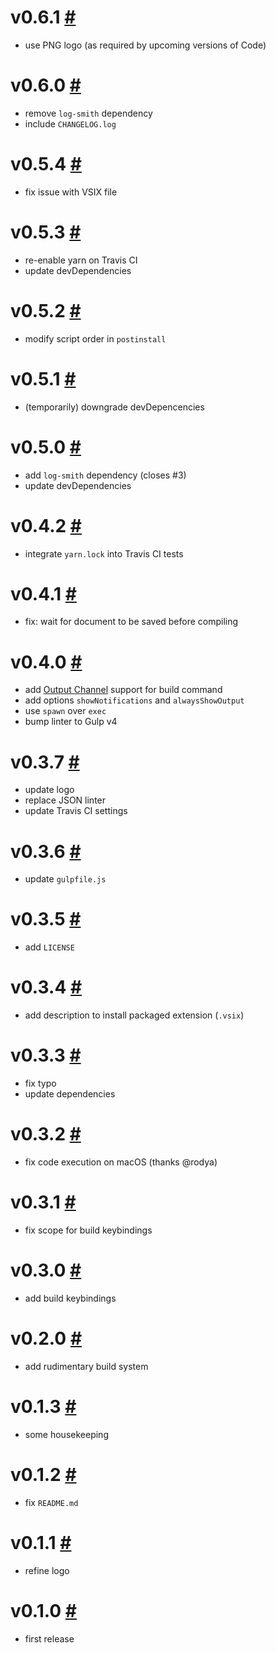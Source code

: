 # v0.6.1 [#](https://github.com/idleberg/vscode-applescript/releases/tag/0.6.1)

* use PNG logo (as required by upcoming versions of Code)

# v0.6.0 [#](https://github.com/idleberg/vscode-applescript/releases/tag/0.6.0)

* remove `log-smith` dependency
* include `CHANGELOG.log`

# v0.5.4 [#](https://github.com/idleberg/vscode-applescript/releases/tag/0.5.4)

* fix issue with VSIX file

# v0.5.3 [#](https://github.com/idleberg/vscode-applescript/releases/tag/0.5.3)

* re-enable yarn on Travis CI
* update devDependencies

# v0.5.2 [#](https://github.com/idleberg/vscode-applescript/releases/tag/0.5.2)

* modify script order in `postinstall`

# v0.5.1 [#](https://github.com/idleberg/vscode-applescript/releases/tag/0.5.1)

* (temporarily) downgrade devDepencencies

# v0.5.0 [#](https://github.com/idleberg/vscode-applescript/releases/tag/0.5.0)

* add `log-smith` dependency (closes #3)
* update devDependencies

# v0.4.2 [#](https://github.com/idleberg/vscode-applescript/releases/tag/0.4.2)

- integrate `yarn.lock` into Travis CI tests

# v0.4.1 [#](https://github.com/idleberg/vscode-applescript/releases/tag/0.4.1)

- fix: wait for document to be saved before compiling

# v0.4.0 [#](https://github.com/idleberg/vscode-applescript/releases/tag/0.4.0)

- add [Output Channel](https://code.visualstudio.com/Docs/extensionAPI/vscode-api#OutputChannel) support for build command
- add options `showNotifications` and `alwaysShowOutput`
- use `spawn` over `exec`
- bump linter to Gulp v4

# v0.3.7 [#](https://github.com/idleberg/vscode-applescript/releases/tag/0.3.7)

- update logo
- replace JSON linter
- update Travis CI settings

# v0.3.6 [#](https://github.com/idleberg/vscode-applescript/releases/tag/0.3.6)

- update `gulpfile.js`

# v0.3.5 [#](https://github.com/idleberg/vscode-applescript/releases/tag/0.3.5)

- add `LICENSE`

# v0.3.4 [#](https://github.com/idleberg/vscode-applescript/releases/tag/0.3.4)

- add description to install packaged extension (`.vsix`)

# v0.3.3 [#](https://github.com/idleberg/vscode-applescript/releases/tag/0.3.3)

- fix typo
- update dependencies

# v0.3.2 [#](https://github.com/idleberg/vscode-applescript/releases/tag/0.3.2)

- fix code execution on macOS (thanks @rodya)

# v0.3.1 [#](https://github.com/idleberg/vscode-applescript/releases/tag/0.3.1)

- fix scope for build keybindings

# v0.3.0 [#](https://github.com/idleberg/vscode-applescript/releases/tag/0.3.0)

- add build keybindings

# v0.2.0 [#](https://github.com/idleberg/vscode-applescript/releases/tag/0.2.0)

- add rudimentary build system

# v0.1.3 [#](https://github.com/idleberg/vscode-applescript/releases/tag/0.1.3)

- some housekeeping

# v0.1.2 [#](https://github.com/idleberg/vscode-applescript/releases/tag/0.1.2)

- fix `README.md`

# v0.1.1 [#](https://github.com/idleberg/vscode-applescript/releases/tag/0.1.1)

- refine logo

# v0.1.0 [#](https://github.com/idleberg/vscode-applescript/releases/tag/0.1.0)

- first release

